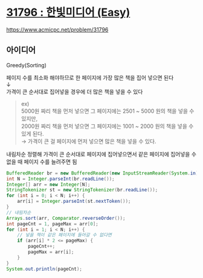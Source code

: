 # [31796 : 한빛미디어 (Easy)](https://www.acmicpc.net/problem/31796)
https://www.acmicpc.net/problem/31796

## 아이디어
Greedy(Sorting)

페이지 수를 최소화 해야하므로 한 페이지에 가장 많은 책을 집어 넣으면 된다  
↓  
가격이 큰 순서대로 집어넣을 경우에 더 많은 책을 넣을 수 있다
> ex)  
> 5000원 짜리 책을 먼저 넣으면 그 페이지에는 2501 ~ 5000 원의 책을 넣을 수 있지만,  
> 2000원 짜리 책을 먼저 넣으면 그 페이지에는 1001 ~ 2000 원의 책을 넣을 수 있게 된다.  
> → 가격이 큰 걸 페이지에 먼저 넣으면 많은 책을 넣을 수 있다.

내림차순 정렬해 가격이 큰 순서대로 페이지에 집어넣으면서 같은 페이지에 집어넣을 수 없을 때 페이지 수를 늘려주면 됨
```java
BufferedReader br = new BufferedReader(new InputStreamReader(System.in));
int N = Integer.parseInt(br.readLine());
Integer[] arr = new Integer[N];
StringTokenizer st = new StringTokenizer(br.readLine());
for (int i = 0; i < N; i++) {
    arr[i] = Integer.parseInt(st.nextToken());
}
// 내림차순
Arrays.sort(arr, Comparator.reverseOrder());
int pageCnt = 1, pageMax = arr[0];
for (int i = 1; i < N; i++) {
    // 넣을 책이 같은 페이지에 들어갈 수 없다면
    if (arr[i] * 2 <= pageMax) {
        pageCnt++;
        pageMax = arr[i];
    }
}
System.out.println(pageCnt);
```